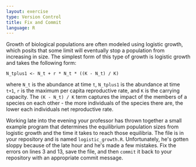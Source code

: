 ```yaml
---
layout: exercise
type: Version Control
title: Fix and Commit
language: R
---
```


Growth of biological populations are often modeled using logistic
growth, which posits that some limit will eventually stop a population
from increasing in size. The simplest form of this type of growth is
logistic growth and takes the following form:

`N_tplus1 <- N_t + r * N_t * ((K - N_t) / K)`

where `N_t` is the abundance at time `t`, `N_tplus1` is the
abundance at time `t+1`, `r` is the maximum per capita reproductive
rate, and `K` is the carrying capacity. The `(K - N_t) / K` term
captures the impact of the members of a species on each other - the more
individuals of the species there are, the lower each individuals net
reproductive rate.

Working late into the evening your professor has thrown together a small
example program that determines the equilibrium population sizes from
logistic growth and the time it takes to reach those equilibria. The
file is in your repository and is named `logistic_growth.R`.
Unfortunately, he's gotten sloppy because of the late hour and he's made
a few mistakes. Fix the errors on lines 3 and 13, save the file, and
then `commit` it back to your repository with an appropriate commit
message.
